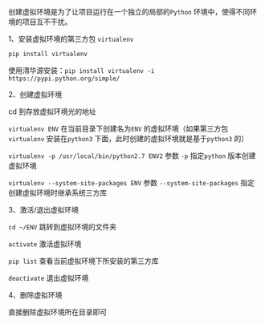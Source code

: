创建虚拟环境是为了让项目运行在一个独立的局部的`Python` 环境中，使得不同环境的项目互不干扰。

1、安装虚拟环境的第三方包 `virtualenv`

```html
pip install virtualenv
```

使用清华源安装：`pip install virtualenv -i https://pypi.python.org/simple/`

2、创建虚拟环境

cd 到存放虚拟环境光的地址

`virtualenv ENV` 在当前目录下创建名为`ENV` 的虚拟环境（如果第三方包`virtualenv` 安装在`python3` 下面，此时创建的虚拟环境就是基于`python3` 的）

`virtualenv -p /usr/local/bin/python2.7 ENV2` 参数 `-p` 指定`python` 版本创建虚拟环境

`virtualenv --system-site-packages ENV` 参数 `--system-site-packages` 指定创建虚拟环境时继承系统三方库

3、激活/退出虚拟环境

`cd ~/ENV` 跳转到虚拟环境的文件夹

`activate` 激活虚拟环境

`pip list` 查看当前虚拟环境下所安装的第三方库

`deactivate` 退出虚拟环境

4、删除虚拟环境

直接删除虚拟环境所在目录即可